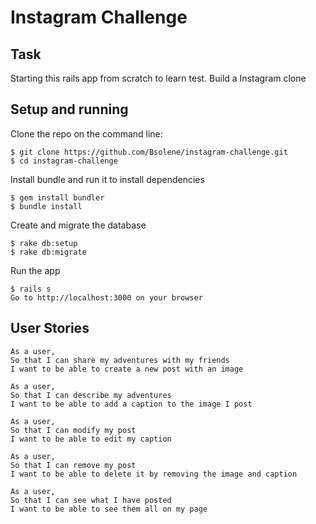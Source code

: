 Instagram Challenge
===================

## Task

Starting this rails app from scratch to learn test. 
Build a Instagram clone

## Setup and running

Clone the repo on the command line:
```
$ git clone https://github.com/Bsolene/instagram-challenge.git
$ cd instagram-challenge
```

Install bundle and run it to install dependencies
```
$ gem install bundler
$ bundle install
```

Create and migrate the database
```
$ rake db:setup
$ rake db:migrate
```
Run the app
```
$ rails s
Go to http://localhost:3000 on your browser
```


## User Stories

```
As a user,
So that I can share my adventures with my friends
I want to be able to create a new post with an image
```

```
As a user,
So that I can describe my adventures
I want to be able to add a caption to the image I post
```

```
As a user,
So that I can modify my post
I want to be able to edit my caption
```

```
As a user,
So that I can remove my post
I want to be able to delete it by removing the image and caption
```

```
As a user,
So that I can see what I have posted
I want to be able to see them all on my page
```